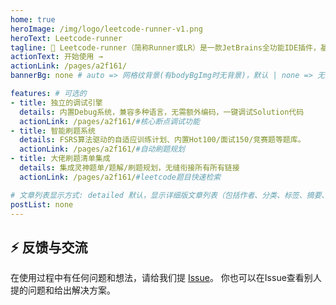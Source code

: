 ```yaml
---
home: true
heroImage: /img/logo/leetcode-runner-v1.png
heroText: Leetcode-runner
tagline: 🚀 Leetcode-runner（简称Runner或LR）是一款JetBrains全功能IDE插件，基于IDE原生交互逻辑设计，提供无缝衔接的本地刷题体验。
actionText: 开始使用 →
actionLink: /pages/a2f161/
bannerBg: none # auto => 网格纹背景(有bodyBgImg时无背景)，默认 | none => 无 | '大图地址' | background: 自定义背景样式       提示：如发现文本颜色不适应你的背景时可以到palette.styl修改$bannerTextColor变量

features: # 可选的
- title: 独立的调试引擎
  details: 内置Debug系统，兼容多种语言，无需额外编码，一键调试Solution代码
  actionLink: /pages/a2f161/#核心断点调试功能
- title: 智能刷题系统
  details: FSRS算法驱动的自适应训练计划、内置Hot100/面试150/竞赛题等题库。
  actionLink: /pages/a2f161/#自动刷题规划
- title: 大佬刷题清单集成
  details: 集成灵神题单/题解/刷题规划，无缝衔接所有所有链接
  actionLink: /pages/a2f161/#leetcode题目快速检索

# 文章列表显示方式: detailed 默认，显示详细版文章列表（包括作者、分类、标签、摘要、分页等）| simple => 显示简约版文章列表（仅标题和日期）| none 不显示文章列表
postList: none
---
```

## ⚡ 反馈与交流

在使用过程中有任何问题和想法，请给我们提 [Issue](https://github.com/xuhuafeifei/leetcode-runner/issues)。
你也可以在Issue查看别人提的问题和给出解决方案。